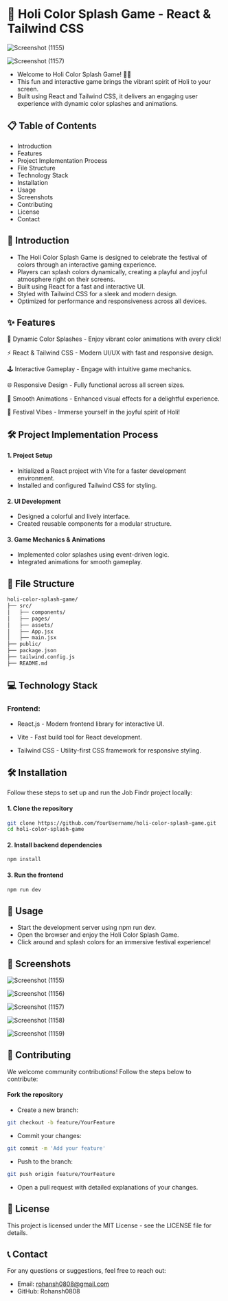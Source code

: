 # 🎨 Holi Color Splash Game - React & Tailwind CSS

![Screenshot (1155)](https://github.com/user-attachments/assets/0e76f875-b4c1-462e-87dd-e74690352bab)

![Screenshot (1157)](https://github.com/user-attachments/assets/aa6669c5-9343-4295-8aa7-bd9cc53c219e)

- Welcome to Holi Color Splash Game! 🚀✨
- This fun and interactive game brings the vibrant spirit of Holi to your screen.
- Built using React and Tailwind CSS, it delivers an engaging user experience with dynamic color splashes and animations.

## 📋 Table of Contents
- Introduction
- Features
- Project Implementation Process
- File Structure
- Technology Stack
- Installation
- Usage
- Screenshots
- Contributing
- License
- Contact

## 📘 Introduction

- The Holi Color Splash Game is designed to celebrate the festival of colors through an interactive gaming experience.
- Players can splash colors dynamically, creating a playful and joyful atmosphere right on their screens.
- Built using React for a fast and interactive UI.
- Styled with Tailwind CSS for a sleek and modern design.
- Optimized for performance and responsiveness across all devices.

## ✨ Features

🎨 Dynamic Color Splashes - Enjoy vibrant color animations with every click!

⚡ React & Tailwind CSS - Modern UI/UX with fast and responsive design.

🕹️ Interactive Gameplay - Engage with intuitive game mechanics.

🌐 Responsive Design - Fully functional across all screen sizes.

🚀 Smooth Animations - Enhanced visual effects for a delightful experience.

🎉 Festival Vibes - Immerse yourself in the joyful spirit of Holi!


## 🛠 Project Implementation Process

#### 1. Project Setup
- Initialized a React project with Vite for a faster development environment.
- Installed and configured Tailwind CSS for styling.

#### 2. UI Development
- Designed a colorful and lively interface.
- Created reusable components for a modular structure.

#### 3. Game Mechanics & Animations
- Implemented color splashes using event-driven logic.
- Integrated animations for smooth gameplay.


## 📁 File Structure

```bash
holi-color-splash-game/
├── src/
│   ├── components/
│   ├── pages/
│   ├── assets/
│   ├── App.jsx
│   ├── main.jsx
├── public/
├── package.json
├── tailwind.config.js
├── README.md
```

## 💻 Technology Stack

### Frontend:
- React.js - Modern frontend library for interactive UI.

- Vite - Fast build tool for React development.

- Tailwind CSS - Utility-first CSS framework for responsive styling.


## 🛠 Installation

Follow these steps to set up and run the Job Findr project locally:

#### 1. Clone the repository
```bash
git clone https://github.com/YourUsername/holi-color-splash-game.git
cd holi-color-splash-game
```

#### 2. Install backend dependencies

```bash
npm install
```

#### 3. Run the frontend

```bash
npm run dev
```

## 🚀 Usage
- Start the development server using npm run dev.
- Open the browser and enjoy the Holi Color Splash Game.
- Click around and splash colors for an immersive festival experience!


## 📸 Screenshots

![Screenshot (1155)](https://github.com/user-attachments/assets/0e76f875-b4c1-462e-87dd-e74690352bab)

![Screenshot (1156)](https://github.com/user-attachments/assets/dd27f3cd-8379-4b97-bc11-06e42d38e206)

![Screenshot (1157)](https://github.com/user-attachments/assets/aa6669c5-9343-4295-8aa7-bd9cc53c219e)

![Screenshot (1158)](https://github.com/user-attachments/assets/4c017b4b-d052-42be-bfed-663a30a55ab3)

![Screenshot (1159)](https://github.com/user-attachments/assets/62ae91de-29e7-4f74-afcd-28c2ca006769)


## 🤝 Contributing
We welcome community contributions! Follow the steps below to contribute:

#### Fork the repository
- Create a new branch:
```bash
git checkout -b feature/YourFeature
```

- Commit your changes:
```bash
git commit -m 'Add your feature'
```

- Push to the branch:
```bash
git push origin feature/YourFeature
```

- Open a pull request with detailed explanations of your changes.

## 📄 License

This project is licensed under the MIT License - see the LICENSE file for details.

## 📞 Contact
For any questions or suggestions, feel free to reach out:

- Email: rohansh0808@gmail.com
- GitHub: Rohansh0808
